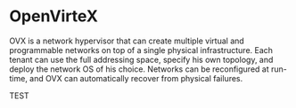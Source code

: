 OpenVirteX
==========


OVX is a network hypervisor that can create multiple virtual and programmable networks on top of a single physical infrastructure. Each tenant can use the full addressing space, specify his own topology, and deploy the network OS of his choice. Networks can be reconfigured at run-time, and OVX can automatically recover from physical failures.

TEST
